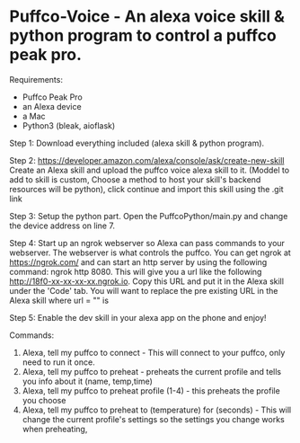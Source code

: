 # Puffco-Voice - An alexa voice skill & python program to control a puffco peak pro.

Requirements:
  - Puffco Peak Pro
  - an Alexa device
  - a Mac
  - Python3 (bleak, aioflask)

Step 1:
  Download everything included (alexa skill & python program).
  
Step 2: https://developer.amazon.com/alexa/console/ask/create-new-skill
  Create an Alexa skill and upload the puffco voice alexa skill to it. (Moddel to add to skill is custom, Choose a method to host your skill's backend resources will be python), click continue and import this skill using the .git link
  
Step 3:
  Setup the python part. Open the PuffcoPython/main.py and change the device address on line 7.
  
Step 4:
  Start up an ngrok webserver so Alexa can pass commands to your webserver. The webserver is what controls the puffco. You can get ngrok at https://ngrok.com/ and can start an http server by using the following command: ngrok http 8080. This will give you a url like the following http://18f0-xx-xx-xx-xx.ngrok.io. Copy this URL and put it in the Alexa skill under the 'Code' tab. You will want to replace the pre existing URL in the Alexa skill where url = "" is
  
Step 5: 
  Enable the dev skill in your alexa app on the phone and enjoy! 
  
Commands:
  1. Alexa, tell my puffco to connect - This will connect to your puffco, only need to run it once.
  2. Alexa, tell my puffco to preheat - preheats the current profile and tells you info about it (name, temp,time)
  3. Alexa, tell my puffco to preheat profile (1-4) - this preheats the profile you choose
  4. Alexa, tell my puffco to preheat to (temperature) for (seconds) - This will change the current profile's settings so the settings you change works when preheating, 


  
